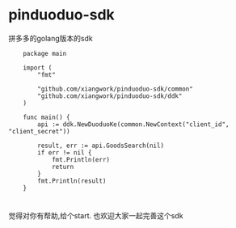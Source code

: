 # pinduoduo-sdk
拼多多的golang版本的sdk

```
    package main
    
    import (
    	"fmt"
    
    	"github.com/xiangwork/pinduoduo-sdk/common"
    	"github.com/xiangwork/pinduoduo-sdk/ddk"
    )
    
    func main() {
    	api := ddk.NewDuoduoKe(common.NewContext("client_id", "client_secret"))
    
    	result, err := api.GoodsSearch(nil)
    	if err != nil {
    		fmt.Println(err)
    		return
    	}
    	fmt.Println(result)
    }
 
```

###

觉得对你有帮助,给个start. 也欢迎大家一起完善这个sdk